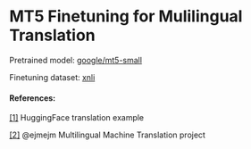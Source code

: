 # MT5 Finetuning for Mulilingual Translation

Pretrained model: [google/mt5-small](https://huggingface.co/google/mt5-small)

Finetuning dataset: [xnli](https://huggingface.co/datasets/xnli)

#### References:

[[1]](https://github.com/huggingface/notebooks/blob/main/examples/translation.ipynb) HuggingFace translation example

[[2]](https://github.com/ejmejm/multilingual-nmt-mt5) @ejmejm Multilingual Machine Translation project


